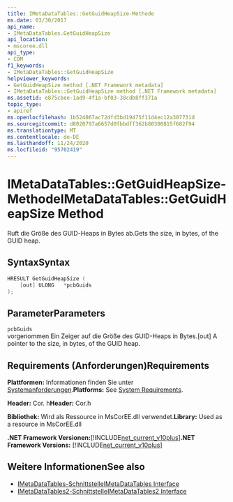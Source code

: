 ```yaml
---
title: IMetaDataTables::GetGuidHeapSize-Methode
ms.date: 03/30/2017
api_name:
- IMetaDataTables.GetGuidHeapSize
api_location:
- mscoree.dll
api_type:
- COM
f1_keywords:
- IMetaDataTables::GetGuidHeapSize
helpviewer_keywords:
- GetGuidHeapSize method [.NET Framework metadata]
- IMetaDataTables::GetGuidHeapSize method [.NET Framework metadata]
ms.assetid: e875cbee-1ad9-4f1a-bf03-38cdb8ff371a
topic_type:
- apiref
ms.openlocfilehash: 1b524067ac72dfd3bd19475f11d4ec12a307731d
ms.sourcegitcommit: d8020797a6657d0fbbdff362b80300815f682f94
ms.translationtype: MT
ms.contentlocale: de-DE
ms.lasthandoff: 11/24/2020
ms.locfileid: "95702419"
---
```

# <a name="imetadatatablesgetguidheapsize-method"></a><span data-ttu-id="26e6c-102">IMetaDataTables::GetGuidHeapSize-Methode</span><span class="sxs-lookup"><span data-stu-id="26e6c-102">IMetaDataTables::GetGuidHeapSize Method</span></span>

<span data-ttu-id="26e6c-103">Ruft die Größe des GUID-Heaps in Bytes ab.</span><span class="sxs-lookup"><span data-stu-id="26e6c-103">Gets the size, in bytes, of the GUID heap.</span></span>  
  
## <a name="syntax"></a><span data-ttu-id="26e6c-104">Syntax</span><span class="sxs-lookup"><span data-stu-id="26e6c-104">Syntax</span></span>  
  
```cpp  
HRESULT GetGuidHeapSize (  
    [out] ULONG   *pcbGuids  
);  
```  
  
## <a name="parameters"></a><span data-ttu-id="26e6c-105">Parameter</span><span class="sxs-lookup"><span data-stu-id="26e6c-105">Parameters</span></span>  

 `pcbGuids`  
 <span data-ttu-id="26e6c-106">vorgenommen Ein Zeiger auf die Größe des GUID-Heaps in Bytes.</span><span class="sxs-lookup"><span data-stu-id="26e6c-106">[out] A pointer to the size, in bytes, of the GUID heap.</span></span>  
  
## <a name="requirements"></a><span data-ttu-id="26e6c-107">Requirements (Anforderungen)</span><span class="sxs-lookup"><span data-stu-id="26e6c-107">Requirements</span></span>  

 <span data-ttu-id="26e6c-108">**Plattformen:** Informationen finden Sie unter [Systemanforderungen](../../get-started/system-requirements.md).</span><span class="sxs-lookup"><span data-stu-id="26e6c-108">**Platforms:** See [System Requirements](../../get-started/system-requirements.md).</span></span>  
  
 <span data-ttu-id="26e6c-109">**Header:** Cor. h</span><span class="sxs-lookup"><span data-stu-id="26e6c-109">**Header:** Cor.h</span></span>  
  
 <span data-ttu-id="26e6c-110">**Bibliothek:** Wird als Ressource in MsCorEE.dll verwendet.</span><span class="sxs-lookup"><span data-stu-id="26e6c-110">**Library:** Used as a resource in MsCorEE.dll</span></span>  
  
 <span data-ttu-id="26e6c-111">**.NET Framework Versionen:**[!INCLUDE[net_current_v10plus](../../../../includes/net-current-v10plus-md.md)]</span><span class="sxs-lookup"><span data-stu-id="26e6c-111">**.NET Framework Versions:** [!INCLUDE[net_current_v10plus](../../../../includes/net-current-v10plus-md.md)]</span></span>  
  
## <a name="see-also"></a><span data-ttu-id="26e6c-112">Weitere Informationen</span><span class="sxs-lookup"><span data-stu-id="26e6c-112">See also</span></span>

- [<span data-ttu-id="26e6c-113">IMetaDataTables-Schnittstelle</span><span class="sxs-lookup"><span data-stu-id="26e6c-113">IMetaDataTables Interface</span></span>](imetadatatables-interface.md)
- [<span data-ttu-id="26e6c-114">IMetaDataTables2-Schnittstelle</span><span class="sxs-lookup"><span data-stu-id="26e6c-114">IMetaDataTables2 Interface</span></span>](imetadatatables2-interface.md)
